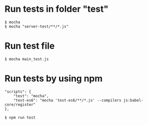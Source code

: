 # Run tests in folder "test"
    $ mocha
    $ mocha "server-test/**/*.js"

# Run test file
    $ mocha main_test.js

# Run tests by using npm
    "scripts": {
        "test": "mocha",
        "test-es6": "mocha 'test-es6/**/*.js' --compilers js:babel-core/register"
    },

    $ npm run test
